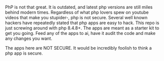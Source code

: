 PhP is not that great. It is outdated, and latest php versions are still miles behind modern times. Regardless of what php lovers spew on youtube videos that make you stupider-, php is not secure. Several well known hackers have repeatedly stated that php apps are easy to hack. This repo is just screwing around with php 8.4.8+. The apps are meant as a starter kit to get you going. Feed any of the apps to ai, have it audit the code and make any changes you want. 

The apps here are NOT SECURE. It would be incredibly foolish to think a php app is secure. 
